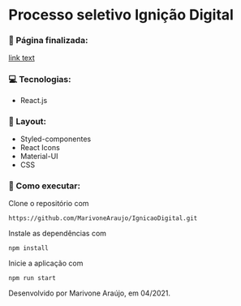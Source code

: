 # Processo seletivo Ignição Digital

### 📃 Página finalizada:
[link text](http://dev.nodeca.com)

### 💻 Tecnologias:
- React.js

### 🎨 Layout:
- Styled-componentes
- React Icons
- Material-UI
- CSS

### 🔨 Como executar:
Clone o repositório com
```
https://github.com/MarivoneAraujo/IgnicaoDigital.git
```
Instale as dependências com
```
npm install
```
Inicie a aplicação com
```
npm run start
```

Desenvolvido por Marivone Araújo, em 04/2021.
